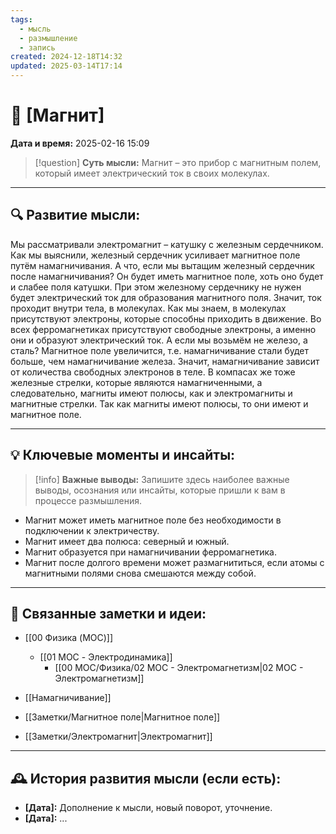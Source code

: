 ```yaml
---
tags:
  - мысль
  - размышление
  - запись
created: 2024-12-18T14:32
updated: 2025-03-14T17:14
---
```


# 💭  [Магнит]

**Дата и время:** 2025-02-16 15:09

> [!question] **Суть мысли:**
> Магнит – это прибор с магнитным полем, который имеет электрический ток в своих молекулах.

---

## 🔍 Развитие мысли:

Мы рассматривали электромагнит – катушку с железным сердечником. Как мы выяснили, железный сердечник усиливает магнитное поле путём намагничивания. А что, если мы вытащим железный сердечник после намагничивания? Он будет иметь магнитное поле, хоть оно будет и слабее поля катушки. При этом железному сердечнику не нужен будет электрический ток для образования магнитного поля. Значит, ток проходит внутри тела, в молекулах. Как мы знаем, в молекулах присутствуют электроны, которые способны приходить в движение. Во всех ферромагнетиках присутствуют свободные электроны, а именно они и образуют электрический ток.
А если мы возьмём не железо, а сталь? Магнитное поле увеличится, т.е. намагничивание стали будет больше, чем намагничивание железа. Значит, намагничивание зависит от количества свободных электронов в теле. В компасах же тоже железные стрелки, которые являются намагниченными, а следовательно, магниты имеют полюсы, как и электромагниты и магнитные стрелки. Так как магниты имеют полюсы, то они имеют и магнитное поле.

---

## 💡 Ключевые моменты и инсайты:

> [!info] **Важные выводы:**
> Запишите здесь наиболее важные выводы, осознания или инсайты, которые пришли к вам в процессе размышления.

- Магнит может иметь магнитное поле без необходимости в подключении к электричеству.
- Магнит имеет два полюса: северный и южный.
- Магнит образуется при намагничивании ферромагнетика.
- Магнит после долгого времени может размагнититься, если атомы с магнитными полями снова смешаются между собой.

---

## 🔄 Связанные заметки и идеи:

- [[00 Физика (MOC)]]
	- [[01 MOC - Электродинамика]]
		- [[00 MOC/Физика/02 МОС - Электромагнетизм|02 МОС - Электромагнетизм]]

- [[Намагничивание]]
- [[Заметки/Магнитное поле|Магнитное поле]]
- [[Заметки/Электромагнит|Электромагнит]]

---

## 🕰️ История развития мысли (если есть):

* **[Дата]:**  Дополнение к мысли, новый поворот, уточнение.
* **[Дата]:**  ...